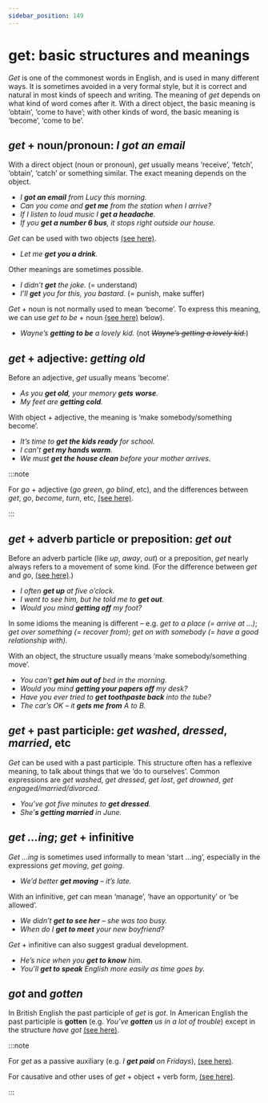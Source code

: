 ```yaml
---
sidebar_position: 149
---
```


# get: basic structures and meanings

*Get* is one of the commonest words in English, and is used in many different ways. It is sometimes avoided in a very formal style, but it is correct and natural in most kinds of speech and writing. The meaning of *get* depends on what kind of word comes after it. With a direct object, the basic meaning is ‘obtain’, ‘come to have’; with other kinds of word, the basic meaning is ‘become’, ‘come to be’.

## *get* + noun/pronoun: *I got an email*

With a direct object (noun or pronoun), *get* usually means ‘receive’, ‘fetch’, ‘obtain’, ‘catch’ or something similar. The exact meaning depends on the object.

- *I **got an email** from Lucy this morning.*
- *Can you come and **get me** from the station when I arrive?*
- *If I listen to loud music I **get a headache**.*
- *If you **get a number 6 bus**, it stops right outside our house.*

*Get* can be used with two objects [(see here)](./../../grammar/verbs/verbs-with-two-objects).

- *Let me **get you a drink**.*

Other meanings are sometimes possible.

- *I didn’t **get** the joke.* (= understand)
- *I’ll **get** you for this, you bastard.* (= punish, make suffer)

*Get* + noun is not normally used to mean ‘become’. To express this meaning, we can use *get to be* + noun [(see here)](./get-basic-structures-and-meanings#get-ing-get-infinitive) below).

- *Wayne’s **getting to be** a lovely kid.* (not *~~Wayne’s getting a lovely kid.~~*)

## *get* + adjective: *getting old*

Before an adjective, *get* usually means ‘become’.

- *As you **get old**, your memory **gets** **worse**.*
- *My feet are **getting cold**.*

With object + adjective, the meaning is ‘make somebody/something become’.

- *It’s time to **get the kids ready** for school.*
- *I can’t **get my hands warm**.*
- *We must **get the house clean** before your mother arrives.*

:::note

For *go* + adjective (*go green*, *go blind*, etc), and the differences between *get*, *go*, *become*, *turn*, etc, [(see here)](./become-get-go-grow-etc-changes).

:::

## *get* + adverb particle or preposition: *get out*

Before an adverb particle (like *up*, *away*, *out*) or a preposition, *get* nearly always refers to a movement of some kind. (For the difference between *get* and *go*, [(see here)](./get-and-go-movement).)

- *I often **get up** at five o’clock.*
- *I went to see him, but he told me to **get out**.*
- *Would you mind **getting off** my foot?*

In some idioms the meaning is different – e.g. *get to a place (= arrive at …)*; *get over something (= recover from)*; *get on with somebody (= have a good relationship with).*

With an object, the structure usually means ‘make somebody/something move’.

- *You can’t **get him out of** bed in the morning.*
- *Would you mind **getting your papers off** my desk?*
- *Have you ever tried to **get toothpaste back** into the tube?*
- *The car’s OK – it **gets me** **from** A to B.*

## *get* + past participle: *get washed*, *dressed*, *married*, etc

*Get* can be used with a past participle. This structure often has a reflexive meaning, to talk about things that we ‘do to ourselves’. Common expressions are *get washed*, *get dressed*, *get lost*, *get drowned*, *get engaged/married/divorced*.

- *You’ve got five minutes to **get dressed**.*
- *She’**s getting married** in June.*

## *get* *…ing*; *get* + infinitive

*Get …ing* is sometimes used informally to mean ‘start …ing’, especially in the expressions *get moving*, *get going*.

- *We’d better **get moving** – it’s late.*

With an infinitive, *get* can mean ‘manage’, ‘have an opportunity’ or ‘be allowed’.

- *We didn’t **get to see her** – she was too busy.*
- *When do I **get to meet** your new boyfriend?*

*Get* + infinitive can also suggest gradual development.

- *He’s nice when you **get to know** him.*
- *You’ll **get to speak** English more easily as time goes by.*

## *got* and *gotten*

In British English the past participle of *get* is *got*. In American English the past participle is **gotten** (e.g. *You’ve **gotten** us in a lot of trouble*) except in the structure *have got* [(see here)](./../../grammar/be-have-and-do/have-got-possession-relationships-and-other-states).

:::note

For *get* as a passive auxiliary (e.g. *I **get paid** on Fridays*), [(see here)](./../../grammar/passives/get-as-passive-auxiliary-he-got-caught).

For causative and other uses of *get* + object + verb form, [(see here)](./../../grammar/infinitives-ing-forms-and-past-participles-after-nouns-verbs-etc/causative-and-similar-structures-with-get).

:::
